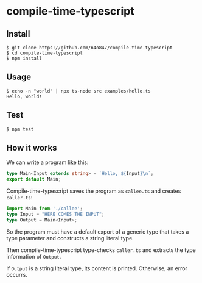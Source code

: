 # compile-time-typescript

## Install

```shell
$ git clone https://github.com/n4o847/compile-time-typescript
$ cd compile-time-typescript
$ npm install
```

## Usage

```shell
$ echo -n "world" | npx ts-node src examples/hello.ts
Hello, world!
```

## Test

```shell
$ npm test
```

## How it works

We can write a program like this:

```typescript
type Main<Input extends string> = `Hello, ${Input}\n`;
export default Main;
```

Compile-time-typescript saves the program as `callee.ts` and creates `caller.ts`:

```typescript
import Main from './callee';
type Input = "HERE COMES THE INPUT";
type Output = Main<Input>;
```

So the program must have a default export of a generic type that takes a type parameter and constructs a string literal type.

Then compile-time-typescript type-checks `caller.ts` and extracts the type information of `Output`.

If `Output` is a string literal type, its content is printed. Otherwise, an error occurrs.
